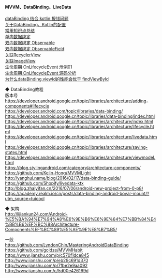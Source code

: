 #### MVVM、DataBinding、LiveData

[dataBinding 结合 kotlin 报错问题](library/databinding_kotlin_config_conflict.md)   
[关于DataBinding、Kotlin的配置](library/Kotlin_Databinding_Gradle.md)  
[常用知识点总结](sample/DataBinding_02.md)  
[单向数据绑定](sample/DataBinding_01.md)  
[双向数据绑定 Observable](sample/DataBinding_03.md)  
[双向数据绑定 ObservableField](sample/DataBinding_04.md)  
[关联RecyclerView](Binding_Adapter/Binding_RecyclerView.md)  
[关联ImageView](Binding_Adapter/ImageLoaderBindingAdapter.md)  
[生命周期 OnLifecycleEvent 示例01](sample/DataBinding_05.md)   
[生命周期 OnLifecycleEvent 源码分析](library/LifeCycle_01.md)   
[为什么dataBinding.viewId的性能会优于 findViewById ](library/findViewById.md)   

◆ DataBinding教程  
版本号  https://developer.android.google.cn/topic/libraries/architecture/adding-components#lifecycle  
https://developer.android.com/topic/libraries/data-binding/  
https://developer.android.google.cn/topic/libraries/data-binding/index.html  
https://developer.android.google.cn/topic/libraries/architecture/index.html  
https://developer.android.google.cn/topic/libraries/architecture/lifecycle.html
https://developer.android.google.cn/topic/libraries/architecture/livedata.html  
https://developer.android.google.cn/topic/libraries/architecture/saving-states.html  
https://developer.android.google.cn/topic/libraries/architecture/viewmodel.html  
https://blog.stylingandroid.com/category/architecture-components/  
https://github.com/Kelin-Hong/MVVMLight  
http://yanghui.name/blog/2016/02/17/data-binding-guide/  
https://github.com/Shopify/livedata-ktx  
http://blog.zhaiyifan.cn/2016/07/06/android-new-project-from-0-p8/  
https://academy.realm.io/cn/posts/data-binding-android-boyar-mount/?utm_source=tuicool  


◆  架构  
http://lijiankun24.com/Android-%E5%BA%94%E7%94%A8%E6%9E%B6%E6%9E%84%E7%BB%84%E4%BB%B6%EF%BC%88Architecture-Components%EF%BC%89%E5%AE%9E%E8%B7%B5/  

一般  
https://github.com/LyndonChin/MasteringAndroidDataBinding  
https://github.com/goldze/MVVMHabit  
https://www.jianshu.com/p/c570f1dce845  
http://www.jianshu.com/p/eb29c691d370    
http://www.jianshu.com/p/7fbe2e9aa092  
http://www.jianshu.com/c/5d00e426169d  

